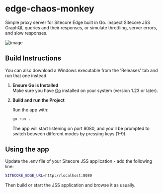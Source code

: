 # edge-chaos-monkey

Simple proxy server for Sitecore Edge built in Go. Inspect Sitecore JSS GraphQL queries and their responses, or simulate throttling, server errors, and slow responses.

![image](https://github.com/user-attachments/assets/4f26110c-cfd6-48b4-ae71-12f2fde96ed2)

## Build Instructions
You can also download a Windows executable from the 'Releases' tab and run that one instead.

1. **Ensure Go is Installed**  
   Make sure you have [Go](https://golang.org/dl/) installed on your system (version 1.23 or later).

2. **Build and run the Project**

   Run the app with:
   ```bash
   go run .
   ```

   The app will start listening on port 8080, and you'll be prompted to switch between different modes by pressing keys (1-9). 

## Using the app

Update the .env file of your Sitecore JSS application - add the following line:

```bash
SITECORE_EDGE_URL=http://localhost:8080
```

Then build or start the JSS application and browse it as usually.
